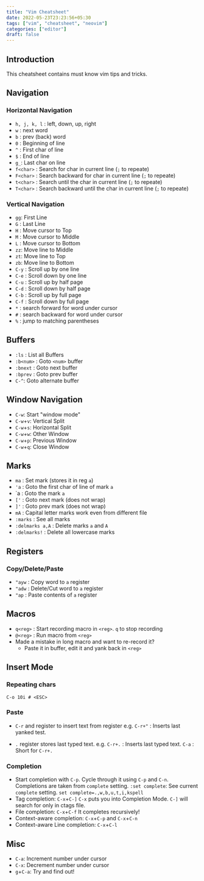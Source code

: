 ```yaml
---
title: "Vim Cheatsheet"
date: 2022-05-23T23:23:56+05:30
tags: ["vim", "cheatsheet", "neovim"]
categories: ["editor"]
draft: false
---
```


## Introduction
This cheatsheet contains must know vim tips and tricks.

## Navigation

### Horizontal Navigation

- `h, j, k, l` : left, down, up, right
- `w` : next word
- `b` : prev (back) word
- `0` : Beginning of line
- `^` : First char of line
- `$` : End of line
- `g_`: Last char on line
- `f<char>` : Search for char in current line (`;` to repeate)
- `F<char>` : Search backward for char in current line (`;` to repeate)
- `t<char>` : Search until the char in current line (`;` to repeate)
- `T<char>` : Search backward until the char in current line (`;` to repeate)

### Vertical Navigation

- `gg`: First Line
- `G` : Last Line
- `H` : Move cursor to Top
- `M` : Move cursor to Middle
- `L` : Move cursor to Bottom
- `zz`: Move line to Middle
- `zt`: Move line to Top
- `zb`: Move line to Bottom
- `C-y` : Scroll up by one line
- `C-e` : Scroll down by one line
- `C-u` : Scroll up by half page
- `C-d` : Scroll down by half page
- `C-b` : Scroll up by full page
- `C-f` : Scroll down by full page
- `*` : search forward for word under cursor
- `#` : search backward for word under cursor
- `%` : jump to matching parentheses

## Buffers

- `:ls` : List all Buffers
- `:b<num>` : Goto `<num>` buffer
- `:bnext` : Goto next buffer
- `:bprev` : Goto prev buffer
- `C-^`: Goto alternate buffer

## Window Navigation

- `C-w`: Start "window mode"
- `C-w`+`v`: Vertical Split
- `C-w`+`s`: Horizontal Split
- `C-w`+`w`: Other Window
- `C-w`+`p`: Previous Window
- `C-w`+`q`: Close Window

## Marks

- `ma` : Set mark (stores it in reg `a`)
- `'a` : Goto the first char of line of mark `a`
- \`a  : Goto the mark `a`
- `['` : Goto next mark (does not wrap)
- `]'` : Goto prev mark (does not wrap)
- `mA` : Capital letter marks work even from different file
- `:marks` : See all marks
- `:delmarks a,A` : Delete marks `a` and `A`
- `:delmarks!` : Delete all lowercase marks

## Registers

### Copy/Delete/Paste

- `"ayw` : Copy word to `a` register
- `"adw` : Delete/Cut word to `a` register
- `"ap`  : Paste contents of `a` register

## Macros

- `q<reg>` : Start recording macro in `<reg>`. `q` to stop recording
- `@<reg>` : Run macro from `<reg>`
- Made a mistake in long macro and want to re-record it?
  - Paste it in buffer, edit it and yank back in `<reg>`

## Insert Mode

### Repeating chars

`C-o 10i # <ESC>`

### Paste

- `C-r` and register to insert text from register
    e.g. `C-r+"` : Inserts last yanked test.

- `.` register stores last typed text.
    e.g. `C-r+.` : Inserts last typed text.
         `C-a`   : Short for `C-r+.`

### Completion

- Start completion with `C-p`. Cycle through it using `C-p` and `C-n`.
    Completions are taken from `complete` setting.
    `:set complete`: See current `complete` setting.
    `set complete=.,w,b,u,t,i,kspell`
- Tag completion: `C-x`+`C-]`
    `C-x` puts you into Completion Mode. `C-]` will search for only in ctags file.
- File completion: `C-x`+`C-f`
    It completes recursively!
- Context-aware completion: `C-x`+`C-p` and `C-x`+`C-n`
- Context-aware Line completion: `C-x`+`C-l`

## Misc

- `C-a`: Increment number under cursor
- `C-x`: Decrement number under cursor
- `g`+`C-a`: Try and find out!


